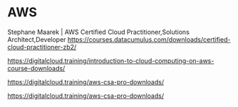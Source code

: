 # AWS

Stephane Maarek | AWS Certified Cloud Practitioner,Solutions Architect,Developer
https://courses.datacumulus.com/downloads/certified-cloud-practitioner-zb2/

https://digitalcloud.training/introduction-to-cloud-computing-on-aws-course-downloads/

https://digitalcloud.training/aws-csa-pro-downloads/

https://digitalcloud.training/aws-csa-pro-downloads/
